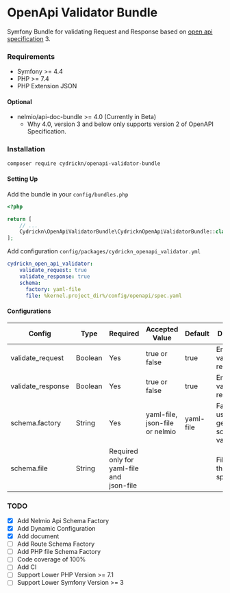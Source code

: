 # OpenApi Validator Bundle

Symfony Bundle for validating Request and Response based on [open api specification](https://swagger.io/specification/) 3.

### Requirements

- Symfony >= 4.4
- PHP >= 7.4
- PHP Extension JSON

#### Optional

- nelmio/api-doc-bundle >= 4.0 (Currently in Beta)
    - Why 4.0, version 3 and below only supports version 2 of OpenAPI Specification.


### Installation

```bash
composer require cydrickn/openapi-validator-bundle
```

#### Setting Up

Add the bundle in your `config/bundles.php`

```php
<?php

return [
    // ...
    Cydrickn\OpenApiValidatorBundle\CydricknOpenApiValidatorBundle::class => ['all' => true],
];
```

Add configuration `config/packages/cydrickn_openapi_validator.yml`
```yaml
cydrickn_open_api_validator:
    validate_request: true
    validate_response: true
    schema:
      factory: yaml-file
      file: %kernel.project_dir%/config/openapi/spec.yaml
```

#### Configurations

|Config           |Type   |Required|Accepted Value                |Default  |Description|
|-----------------|-------|--------|------------------------------|---------|-----------|
|validate_request |Boolean|Yes     |true or false                 |true     |Enable validating of request|
|validate_response|Boolean|Yes     |true or false                 |true     |Enable validating of response|
|schema.factory   |String |Yes     |yaml-file, json-file or nelmio|yaml-file|Factory to use to generate the schema for validation|
|schema.file      |String |Required only for yaml-file and json-file|||File path of the specification|

### TODO

- [x] Add Nelmio Api Schema Factory
- [x] Add Dynamic Configuration
- [x] Add document
- [ ] Add Route Schema Factory
- [ ] Add PHP file Schema Factory
- [ ] Code coverage of 100%
- [ ] Add CI
- [ ] Support Lower PHP Version >= 7.1
- [ ] Support Lower Symfony Version >= 3
